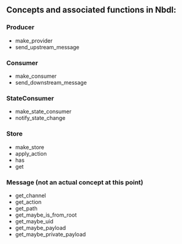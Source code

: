 ##  Concepts and associated functions in Nbdl:

### Producer
  - make_provider
  - send_upstream_message

### Consumer
  - make_consumer
  - send_downstream_message

### StateConsumer
  - make_state_consumer
  - notify_state_change

### Store
  - make_store
  - apply_action
  - has
  - get

### Message (not an actual concept at this point)
  - get_channel
  - get_action
  - get_path
  - get_maybe_is_from_root
  - get_maybe_uid
  - get_maybe_payload
  - get_maybe_private_payload
